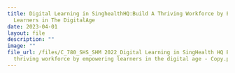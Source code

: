```yaml
---
title: Digital Learning in SinghealthHQ:Build A Thriving Workforce by Empowering
  Learners in The DigitalAge
date: 2023-04-01
layout: file
description: ""
image: ""
file_url: /files/C_780_SHS_SHM 2022_Digital Learning in SingHealth HQ Build a
  thriving workforce by empowering learners in the digital age - Copy.pdf
---
```

